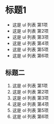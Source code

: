 # 标题1

- 这是 ul 列表 第1项
- 这是 ul 列表 第2项
- 这是 ul 列表 第3项
- 这是 ul 列表 第4项
- 这是 ul 列表 第5项
- 这是 ul 列表 第6项

## 标题二

1. 这是 ol 列表 第1项
2. 这是 ol 列表 第2项
3. 这是 ol 列表 第3项
4. 这是 ol 列表 第4项
5. 这是 ol 列表 第5项
6. 这是 ol 列表 第6项
